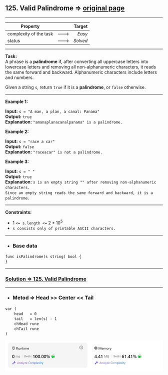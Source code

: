 ## 125. Valid Palindrome => [original page ](https://leetcode.com/problems/valid-palindrome/description/ "https://leetcode.com/problems/valid-palindrome/description/")

---
| Property               |      |   Target |              
|------------------------|:----:|---------:|
| complexity of the task | ---> |   _Easy_ |
| status                 | ---> | _Solved_ |

---
**Task:**  
A phrase is a **palindrome** if, after converting all uppercase letters into lowercase letters and removing all non-alphanumeric characters, it reads the same forward and backward. Alphanumeric characters include letters and numbers.

Given a string `s`, return `true` if it is a **palindrome**, or `false` otherwise.

---
**Example 1:**

**Input:** `s = "A man, a plan, a canal: Panama"`  
**Output:** `true`  
**Explanation:** `"amanaplanacanalpanama" is a palindrome.`  

**Example 2:**

**Input:** `s = "race a car"`  
**Output:** `false`  
**Explanation:** `"raceacar" is not a palindrome.`  

**Example 3:**

**Input:** `s = " "`  
**Output:** `true`  
**Explanation:** `s is an empty string "" after removing non-alphanumeric characters.`  
`Since an empty string reads the same forward and backward, it is a palindrome.`

---
**Constraints:**

   * $1$ `<= s.length <=` $2 * 10^5$  
   * `s consists only of printable ASCII characters.`

---
* ### Base data

```Golang
func isPalindrome(s string) bool {
}
```

---
### [Solution => 125. Valid Palindrome](https://github.com/Ekvo/Leetcode-problems/blob/main/Leetcode-Problems-List/0125-Valid-Palindrome/validPalindrome.go "https://github.com/Ekvo/Leetcode-problems/blob/main/Leetcode-Problems-List/0125-Valid-Palindrome/validPalindrome.go")

---
* ### Metod => Head >> Center << Tail
```Golang
var (
	head   = 0
	tail   = len(s) - 1
	chHead rune
	chTail rune
)
```

![submit](https://github.com/Ekvo/Leetcode-problems/blob/main/Leetcode-Problems-Submit-Screenshots/125_Valid_Palindrome.jpg)
 
